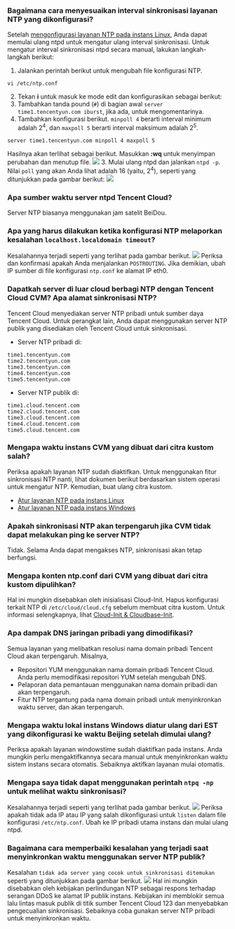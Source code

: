 ### Bagaimana cara menyesuaikan interval sinkronisasi layanan NTP yang dikonfigurasi?
Setelah [mengonfigurasi layanan NTP pada instans Linux](https://intl.cloud.tencent.com/document/product/213/32381), Anda dapat memulai ulang ntpd untuk mengatur ulang interval sinkronisasi. Untuk mengatur interval sinkronisasi ntpd secara manual, lakukan langkah-langkah berikut:
1. Jalankan perintah berikut untuk mengubah file konfigurasi NTP.
```
vi /etc/ntp.conf
```
2. Tekan **i** untuk masuk ke mode edit dan konfigurasikan sebagai berikut:
  1. Tambahkan tanda pound (`#`) di bagian awal `server time1.tencentyun.com iburst`, jika ada, untuk mengomentarinya.
  2. Tambahkan konfigurasi berikut. `minpoll 4` berarti interval minimum adalah 2<sup>4</sup>, dan `maxpoll 5` berarti interval maksimum adalah 2<sup>5</sup>.
```
server time1.tencentyun.com minpoll 4 maxpoll 5
```
Hasilnya akan terlihat sebagai berikut. Masukkan **:wq** untuk menyimpan perubahan dan menutup file.
![](https://main.qcloudimg.com/raw/02d6457d29b4c573605e3c79c5ccfc9f.png)
3. Mulai ulang ntpd dan jalankan `ntpd -p`. Nilai `poll` yang akan Anda lihat adalah 16 (yaitu, 2<sup>4</sup>), seperti yang ditunjukkan pada gambar berikut:
![](https://main.qcloudimg.com/raw/9fa0c72751de74d3b6e72cc1ca831952.png)

### Apa sumber waktu server ntpd Tencent Cloud?
Server NTP biasanya menggunakan jam satelit BeiDou.
 
### Apa yang harus dilakukan ketika konfigurasi NTP melaporkan kesalahan `localhost.localdomain timeout`?
Kesalahannya terjadi seperti yang terlihat pada gambar berikut.
![](https://main.qcloudimg.com/raw/1b3158135475e6cfbee28d2373685616.png)
Periksa dan konfirmasi apakah Anda menjalankan `POSTROUTING`. Jika demikian, ubah IP sumber di file konfigurasi `ntp.conf` ke alamat IP eth0.

### Dapatkah server di luar cloud berbagi NTP dengan Tencent Cloud CVM? Apa alamat sinkronisasi NTP?
Tencent Cloud menyediakan server NTP pribadi untuk sumber daya Tencent Cloud. Untuk perangkat lain, Anda dapat menggunakan server NTP publik yang disediakan oleh Tencent Cloud untuk sinkronisasi.
- Server NTP pribadi di:
```
time1.tencentyun.com
time2.tencentyun.com
time3.tencentyun.com
time4.tencentyun.com
time5.tencentyun.com
```
- Server NTP publik di:
```
time1.cloud.tencent.com 
time2.cloud.tencent.com 
time3.cloud.tencent.com
time4.cloud.tencent.com
time5.cloud.tencent.com
```

### Mengapa waktu instans CVM yang dibuat dari citra kustom salah?
Periksa apakah layanan NTP sudah diaktifkan. Untuk menggunakan fitur sinkronisasi NTP nanti, lihat dokumen berikut berdasarkan sistem operasi untuk mengatur NTP. Kemudian, buat ulang citra kustom.
 - [Atur layanan NTP pada instans Linux](https://intl.cloud.tencent.com/document/product/213/32381)
 - [Atur layanan NTP pada instans Windows](https://intl.cloud.tencent.com/document/product/213/32380)

### Apakah sinkronisasi NTP akan terpengaruh jika CVM tidak dapat melakukan ping ke server NTP?
Tidak. Selama Anda dapat mengakses NTP, sinkronisasi akan tetap berfungsi. 

### Mengapa konten ntp.conf dari CVM yang dibuat dari citra kustom dipulihkan?
Hal ini mungkin disebabkan oleh inisialisasi Cloud-Init. Hapus konfigurasi terkait NTP di `/etc/cloud/cloud.cfg` sebelum membuat citra kustom. Untuk informasi selengkapnya, lihat [Cloud-Init & Cloudbase-Init](https://intl.cloud.tencent.com/document/product/213/19670).

### Apa dampak DNS jaringan pribadi yang dimodifikasi?
Semua layanan yang melibatkan resolusi nama domain pribadi Tencent Cloud akan terpengaruh. Misalnya,
- Repositori YUM menggunakan nama domain pribadi Tencent Cloud. Anda perlu memodifikasi repositori YUM setelah mengubah DNS.
- Pelaporan data pemantauan menggunakan nama domain pribadi dan akan terpengaruh.
- Fitur NTP tergantung pada nama domain pribadi untuk menyinkronkan waktu server, dan akan terpengaruh.

### Mengapa waktu lokal instans Windows diatur ulang dari EST yang dikonfigurasi ke waktu Beijing setelah dimulai ulang?
Periksa apakah layanan windowstime sudah diaktifkan pada instans. Anda mungkin perlu mengaktifkannya secara manual untuk menyinkronkan waktu sistem instans secara otomatis. Sebaiknya aktifkan layanan mulai otomatis.

### Mengapa saya tidak dapat menggunakan perintah `ntpq -np` untuk melihat waktu sinkronisasi?
Kesalahannya terjadi seperti yang terlihat pada gambar berikut.
![](https://main.qcloudimg.com/raw/88972a2aeda155c10000e8576d16bbe9.png)
Periksa apakah tidak ada IP atau IP yang salah dikonfigurasi untuk `listen` dalam file konfigurasi `/etc/ntp.conf`. Ubah ke IP pribadi utama instans dan mulai ulang ntpd.

### Bagaimana cara memperbaiki kesalahan yang terjadi saat menyinkronkan waktu menggunakan server NTP publik?
Kesalahan `tidak ada server yang cocok untuk sinkronisasi ditemukan` seperti yang ditunjukkan pada gambar berikut.
![](https://main.qcloudimg.com/raw/1909910bc2a86a5f93e09f4601654327.png)
Hal ini mungkin disebabkan oleh kebijakan perlindungan NTP sebagai respons terhadap serangan DDoS ke alamat IP publik instans. Kebijakan ini memblokir semua lalu lintas masuk publik di titik sumber Tencent Cloud 123 dan menyebabkan pengecualian sinkronisasi. Sebaiknya coba gunakan server NTP pribadi untuk menyinkronkan waktu.
